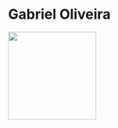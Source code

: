 # **Gabriel Oliveira**

<div>
    <a href='https://github.com/Gabriel-gif-hub'>
    <img height="180cm" src="https://github-readme-stats.vercel.app/api?username-Gabriel-gif-hub_icons=trur&theme-dracula&include_all_commits-true&count_ptivate_true">
</div>